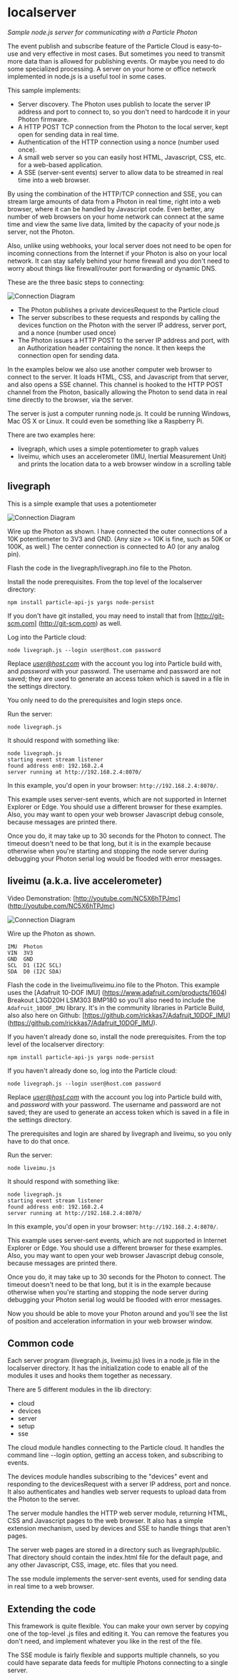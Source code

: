 # localserver
*Sample node.js server for communicating with a Particle Photon*

The event publish and subscribe feature of the Particle Cloud is easy-to-use and very effective in most cases. But sometimes you need to transmit more data than is allowed for publishing events. Or maybe you need to do some specialized processing. A server on your home or office network implemented in node.js is a useful tool in some cases.

This sample implements:

* Server discovery. The Photon uses publish to locate the server IP address and port to connect to, so you don't need to hardcode it in your Photon firmware.
* A HTTP POST TCP connection from the Photon to the local server, kept open for sending data in real time.
* Authentication of the HTTP connection using a nonce (number used once).
* A small web server so you can easily host HTML, Javascript, CSS, etc. for a web-based application.
* A SSE (server-sent events) server to allow data to be streamed in real time into a web browser.

By using the combination of the HTTP/TCP connection and SSE, you can stream large amounts of data from a Photon in real time, right into a web browser, where it can be handled by Javascript code. Even better, any number of web browsers on your home network can connect at the same time and view the same live data, limited by the capacity of your node.js server, not the Photon. 

Also, unlike using webhooks, your local server does not need to be open for incoming connections from the Internet if your Photon is also on your local network. It can stay safely behind your home firewall and you don't need to worry about things like firewall/router port forwarding or dynamic DNS.

These are the three basic steps to connecting:

![Connection Diagram](diagram.jpg)

* The Photon publishes a private devicesRequest to the Particle cloud
* The server subscribes to these requests and responds by calling the devices function on the Photon with the server IP address, server port, and a nonce (number used once)
* The Photon issues a HTTP POST to the server IP address and port, with an Authorization header containing the nonce. It then keeps the connection open for sending data.

In the examples below we also use another computer web browser to connect to the server. It loads HTML, CSS, and Javascript from that server, and also opens a SSE channel. This channel is hooked to the HTTP POST channel from the Photon, basically allowing the Photon to send data in real time directly to the browser, via the server.

The server is just a computer running node.js. It could be running Windows, Mac OS X or Linux. It could even be something like a Raspberry Pi.

There are two examples here: 

* livegraph, which uses a simple potentiometer to graph values
* liveimu, which uses an accelerometer (IMU, Inertial Measurement Unit) and prints the location data to a web browser window in a scrolling table


## livegraph

This is a simple example that uses a potentiometer 

![Connection Diagram](bread_graph.jpg)

Wire up the Photon as shown. I have connected the outer connections of a 10K potentiometer to 3V3 and GND. (Any size >= 10K is fine, such as 50K or 100K, as well.) The center connection is connected to A0 (or any analog pin).

Flash the code in the livegraph/livegraph.ino file to the Photon.

Install the node prerequisites. From the top level of the localserver directory:

```
npm install particle-api-js yargs node-persist
```

If you don't have git installed, you may need to install that from [http://git-scm.com] (http://git-scm.com) as well.

Log into the Particle cloud:

```
node livegraph.js --login user@host.com password
```

Replace *user@host.com* with the account you log into Particle build with, and *password* with your password. The username and password are not saved; they are used to generate an access token which is saved in a file in the settings directory. 

You only need to do the prerequisites and login steps once.

Run the server:

```
node livegraph.js
```

It should respond with something like:

```
node livegraph.js
starting event stream listener
found address en0: 192.168.2.4
server running at http://192.168.2.4:8070/
```

In this example, you'd open in your browser: `http://192.168.2.4:8070/`. 

This example uses server-sent events, which are not supported in Internet Explorer or Edge. You should use a different browser for these examples. Also, you may want to open your web browser Javascript debug console, because messages are printed there.

Once you do, it may take up to 30 seconds for the Photon to connect. The timeout doesn't need to be that long, but it is in the example because otherwise when you're starting and stopping the node server during debugging your Photon serial log would be flooded with error messages.


## liveimu (a.k.a. live accelerometer)

Video Demonstration: 
[http://youtube.com/NC5X6hTPJmc] (http://youtube.com/NC5X6hTPJmc)

![Connection Diagram](bread_imu.jpg)

Wire up the Photon as shown. 

```
IMU  Photon
VIN  3V3
GND  GND
SCL  D1 (I2C SCL)
SDA  D0 (I2C SDA)
```

Flash the code in the liveimu/liveimu.ino file to the Photon. This example uses the [Adafruit 10-DOF IMU] (https://www.adafruit.com/products/1604) Breakout L3GD20H LSM303 BMP180 so you'll also need to include the `Adafruit_10DOF_IMU` library. It's in the community libraries in Particle Build, also also here on Github: [https://github.com/rickkas7/Adafruit_10DOF_IMU] (https://github.com/rickkas7/Adafruit_10DOF_IMU).

If you haven't already done so, install the node prerequisites. From the top level of the localserver directory:

```
npm install particle-api-js yargs node-persist
```

If you haven't already done so, log into the Particle cloud:

```
node livegraph.js --login user@host.com password
```

Replace *user@host.com* with the account you log into Particle build with, and *password* with your password. The username and password are not saved; they are used to generate an access token which is saved in a file in the settings directory.

The prerequisites and login are shared by livegraph and liveimu, so you only have to do that once.

Run the server:

```
node liveimu.js
```

It should respond with something like:

```
node livegraph.js
starting event stream listener
found address en0: 192.168.2.4
server running at http://192.168.2.4:8070/
```

In this example, you'd open in your browser: `http://192.168.2.4:8070/`.

This example uses server-sent events, which are not supported in Internet Explorer or Edge. You should use a different browser for these examples. Also, you may want to open your web browser Javascript debug console, because messages are printed there.

Once you do, it may take up to 30 seconds for the Photon to connect. The timeout doesn't need to be that long, but it is in the example because otherwise when you're starting and stopping the node server during debugging your Photon serial log would be flooded with error messages.

Now you should be able to move your Photon around and you'll see the list of position and acceleration information in your web browser window.

## Common code

Each server program (livegraph.js, liveimu.js) lives in a node.js file in the localserver directory. It has the initialization code to enable all of the modules it uses and hooks them together as necessary.

There are 5 different modules in the lib directory:

* cloud
* devices
* server
* setup
* sse

The cloud module handles connecting to the Particle cloud. It handles the command line --login option, getting an access token, and subscribing to events.

The devices module handles subscribing to the "devices" event and responding to the devicesRequest with a server IP address, port and nonce. It also authenticates and handles web server requests to upload data from the Photon to the server.

The server module handles the HTTP web server module, returning HTML, CSS and Javascript pages to the web browser. It also has a simple extension mechanism, used by devices and SSE to handle things that aren't pages. 

The server web pages are stored in a directory such as livegraph/public. That directory should contain the index.html file for the default page, and any other Javascript, CSS, image, etc. files that you need.

The sse module implements the server-sent events, used for sending data in real time to a web browser.


## Extending the code

This framework is quite flexible. You can make your own server by copying one of the top-level .js files and editing it. You can remove the features you don't need, and implement whatever you like in the rest of the file. 

The SSE module is fairly flexible and supports multiple channels, so you could have separate data feeds for multiple Photons connecting to a single server.

